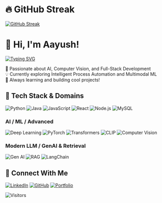 # 🔥 GitHub Streak

[![GitHub Streak](https://github-readme-streak-stats.herokuapp.com?user=renu-aayush-maddi&theme=radical&hide_border=false)](https://git.io/streak-stats)

# 👋 Hi, I'm Aayush!

[![Typing SVG](https://readme-typing-svg.herokuapp.com?font=Roboto+Mono&size=22&duration=3000&pause=1000&center=true&vCenter=true&width=650&lines=AI+Engineer;Computer+Vision+Researcher;Full-Stack+Developer;Multimodal+ML+Practitioner)](https://git.io/typing-svg)

🚀 Passionate about AI, Computer Vision, and Full-Stack Development  
💡 Currently exploring Intelligent Process Automation and Multimodal ML  
🌱 Always learning and building cool projects!


## 🧰 Tech Stack & Domains
![Python](https://img.shields.io/badge/Python-3776AB?logo=python&logoColor=white)
![Java](https://img.shields.io/badge/Java-007396?logo=java&logoColor=white)
![JavaScript](https://img.shields.io/badge/JavaScript-F7DF1E?logo=javascript&logoColor=black)
![React](https://img.shields.io/badge/React-20232A?logo=react&logoColor=61DAFB)
![Node.js](https://img.shields.io/badge/Node.js-43853D?logo=node-dot-js&logoColor=white)
![MySQL](https://img.shields.io/badge/MySQL-4479A1?logo=mysql&logoColor=white)

### AI / ML / Advanced
![Deep Learning](https://img.shields.io/badge/Deep%20Learning-TensorFlow-orange?logo=tensorflow&logoColor=white)
![PyTorch](https://img.shields.io/badge/PyTorch-black?logo=pytorch&logoColor=white)
![Transformers](https://img.shields.io/badge/Transformers-HuggingFace-orange?logo=huggingface&logoColor=white)
![CLIP](https://img.shields.io/badge/CLIP-Contrastive-6f42c1)
![Computer Vision](https://img.shields.io/badge/Computer%20Vision-OpenCV-blue?logo=opencv&logoColor=white)

### Modern LLM / GenAI & Retrieval
![Gen AI](https://img.shields.io/badge/GenAI-LLMs-151515)
![RAG](https://img.shields.io/badge/RAG-Retrieval--Augmented--Generation-007ACC)
![LangChain](https://img.shields.io/badge/LangChain-Tools-4caf50)


## 💬 Connect With Me
[![LinkedIn](https://img.shields.io/badge/LinkedIn-0A66C2?logo=linkedin&logoColor=white)](https://www.linkedin.com/in/renu-aayush-maddi)
[![GitHub](https://img.shields.io/badge/GitHub-181717?logo=github&logoColor=white)](https://github.com/renu-aayush-maddi)
[![Portfolio](https://img.shields.io/badge/Portfolio-000000?logo=vercel&logoColor=white)](https://renuaayush-portfolio.netlify.app/)

![Visitors](https://komarev.com/ghpvc/?username=renu-aayush-maddi&color=blue)


